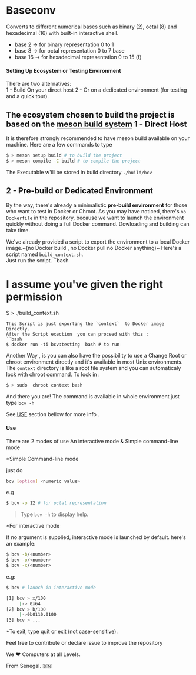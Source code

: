 # Baseconv

Converts to different numerical bases such as binary (2), octal (8)  and hexadecimal (16)  with built-in interactive shell. 

- base 2 -> for binary representation 0 to 1  
- base 8 -> for octal representation 0 to 7 base 
- base 16 -> for hexadecimal representation 0 to 15 (f) 

#### Setting Up Ecosystem or Testing Environment 

There are two alternatives:   
1 - Build On your direct host 
2 - Or on a dedicated environment (for testing and a quick tour).  

**The ecosystem chosen to build the project is based on the [meson build system](https://mesonbuild.com/index.html)**
1 - Direct Host 
---
It is therefore strongly recommended to have meson build available on your machine.
Here are a few commands to type 
```bash 
$ > meson setup build # to build the project 
$ > meson compile -C build # to compile the project  
```
The Executable w'ill be stored in build directory `./build/bcv`  

2 - Pre-build or Dedicated Environment 
---  
By the way, there's already a minimalistic **pre-build environment** for those who want to test in Docker or Chroot.
As you may have noticed, there's `no Dockerfile` in the repository, because we want to launch the environment quickly 
without doing a full Docker command. Dowloading and building can take time. 

We've already provided a script to export the environment to a local Docker image.~(no Docker build , no Docker pull  no Docker anything)~
Here's a script named `build_context.sh`.  
Just run the script. 
``bash 
# I assume you've given the right permission 
$ > ./build_context.sh 
``` 
This Script is just exporting the `context`  to Docker image  Directly.  
After the Script exection  you can proceed with this : 
``bash 
$ docker run -ti bcv:testing  bash # to run
```  
Another Way , is you can also have the possibility to use a Change Root or chroot environment  directly and it's available in most Unix environments. 
The  `context`  directory is like a root file system  and you can automaticaly lock with chroot command. 
To lock in : 
```bash 
$ > sudo  chroot context bash 
```
And there you are!  The command is available in whole environment 
just type  `bcv -h` 

See [USE](#USE) section bellow for more info .

#### Use

There are 2 modes of use 
An interactive mode &  Simple command-line mode 

*Simple Command-line mode 

just do  
```bash 
bcv [option] <numeric value> 
```  
e.g 
```bash 
$ bcv -o 12 # for octal representation  
``` 

> Type `bcv -h` to display help. 


*For interactive mode  

If no argument is supplied, interactive mode is launched by default. 
here's an example: 

```bash 
$ bcv -b/<number>  
$ bcv -o/<number> 
$ bcv -x/<number>   
```
e.g: 

```bash 
$ bcv # launch in interactive mode 

[1] bcv > x/100
     |-> 0x64
[2] bcv > b/100
     |->0b0110.0100
[3] bcv > ...
```

*To exit, type quit or exit (not case-sensitive).

Feel free to contribute or declare issue to improve  the repository 

We ❤️  Computers at all Levels. 

From Senegal. 🇸🇳
